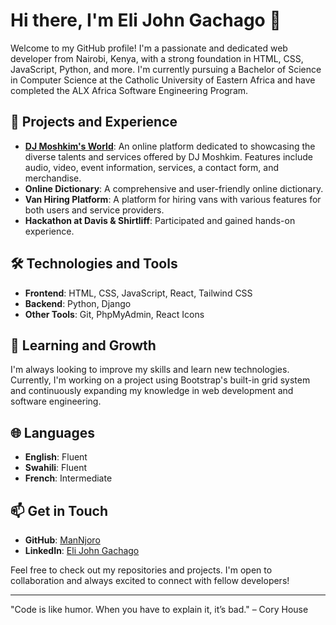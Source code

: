 # Hi there, I'm Eli John Gachago 👋

Welcome to my GitHub profile! I'm a passionate and dedicated web developer from Nairobi, Kenya, with a strong foundation in HTML, CSS, JavaScript, Python, and more. I'm currently pursuing a Bachelor of Science in Computer Science at the Catholic University of Eastern Africa and have completed the ALX Africa Software Engineering Program.

## 🔭 Projects and Experience

- **[DJ Moshkim's World](/moshkim)**: An online platform dedicated to showcasing the diverse talents and services offered by DJ Moshkim. Features include audio, video, event information, services, a contact form, and merchandise.
- **Online Dictionary**: A comprehensive and user-friendly online dictionary.
- **Van Hiring Platform**: A platform for hiring vans with various features for both users and service providers.
- **Hackathon at Davis & Shirtliff**: Participated and gained hands-on experience.

## 🛠️ Technologies and Tools

- **Frontend**: HTML, CSS, JavaScript, React, Tailwind CSS
- **Backend**: Python, Django
- **Other Tools**: Git, PhpMyAdmin, React Icons

## 🌱 Learning and Growth

I'm always looking to improve my skills and learn new technologies. Currently, I'm working on a project using Bootstrap's built-in grid system and continuously expanding my knowledge in web development and software engineering.

## 🌐 Languages

- **English**: Fluent
- **Swahili**: Fluent
- **French**: Intermediate

## 📫 Get in Touch

- **GitHub**: [ManNjoro](https://github.com/ManNjoro)
- **LinkedIn**: [Eli John Gachago](https://www.linkedin.com/in/eli-john-gachago-306a23238)

Feel free to check out my repositories and projects. I'm open to collaboration and always excited to connect with fellow developers!

---

"Code is like humor. When you have to explain it, it’s bad." – Cory House
